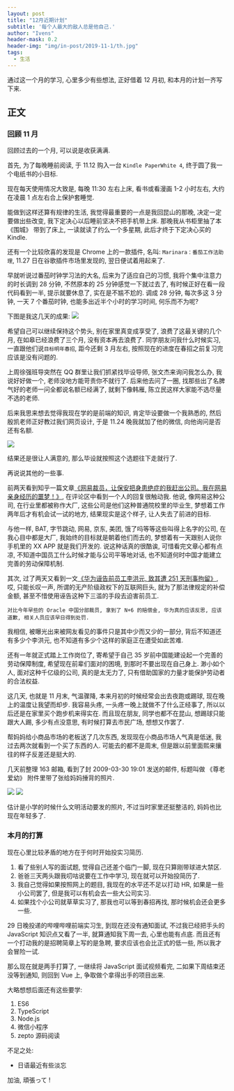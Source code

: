 ```yaml
---
layout: post
title: "12月近期计划"
subtitle: '每个人最大的敌人总是他自己.'
author: "Ivens"
header-mask: 0.2
header-img: "img/in-post/2019-11-1/th.jpg"
tags:
  - 生活
---
```

通过这一个月的学习, 心里多少有些想法, 正好借着 12 月初, 和本月的计划一齐写下来.

## 正文
### 回顾 11 月
回顾过去的一个月, 可以说是收获满满.

首先, 为了每晚睡前阅读, 于 11.12 购入一台 `Kindle PaperWhite 4`, 终于圆了我一个电纸书的小目标.

现在每天使用情况大致是, 每晚 11:30 左右上床, 看书或看漫画 1-2 小时左右, 大约在凌晨 1 点左右合上保护套睡觉.

能做到这样还算有规律的生活, 我觉得最重要的一点是我回昆山的那晚, 决定一定要做出些改变, 我下定决心以后睡前坚决不把手机带上床. 那晚我从书柜里抽了本 《围城》 带到了床上, 一读就读了约么一个多星期, 此后才终于下定决心买的 Kindle.

还有一个比较欣喜的发现是 Chrome 上的一款插件, 名叫: `Marinara：番茄工作法助理`, 11.27 日在谷歌插件市场里发现的, 翌日便试着用起来了.

早就听说过番茄时钟学习法的大名, 后来为了适应自己的习惯, 我将个集中注意力的时长调到 28 分钟, 不然原本的 25 分钟感觉一下就过去了, 有时候正好在看一段代码看到一半, 提示就要休息了, 实在是不尴不尬的. 调成 28 分钟, 每次多这 3 分钟, 一天 7 个番茄时钟, 也能多出近半个小时的学习时间, 何乐而不为呢?

下图是我这几天的成果:
![](../../../../img/in-post/2019-12-3/a.png)

希望自己可以继续保持这个势头, 别在家里真变成享受了, 浪费了这最关键的几个月, 在如皋已经浪费了三个月, 没有资本再去浪费了. 同学朋友问我什么时候实习, 一直跟他们说`目标明年春招`, 距今还剩 3 月左右, 按照现在的进度在春招之前复习完应该是没有问题的.

上周徐强班导突然在 QQ 群里让我们抓紧找毕设导师, 张文杰来询问我怎么办, 我说好好做一个, 老师没地方能苛责你不就行了. 后来他去问了一圈, 找那些出了名脾气好的老师一问全都说名额已经满了, 就剩下像韩雁, 陈立民这样大家能不选尽量不选的老师.

后来我思来想去觉得我现在学的是前端的知识, 肯定毕设要做一个我熟悉的, 然后殷凯老师正好教过我们网页设计, 于是 11.24 晚我就加了他的微信, 向他询问是否还有名额.

![](../../../../img/in-post/2019-12-3/b.jpg)

结果还是很让人满意的, 那么毕设就按照这个选题往下走就行了.

再说说其他的一些事.

前两天看到知乎一篇文章[《网易裁员，让保安把身患绝症的我赶出公司。我在网易亲身经历的噩梦！》](https://zhuanlan.zhihu.com/p/93349725), 在评论区中看到一个人的回复很触动我. 他说, 像网易这种公司, 在行业里都被称作大厂, 这些公司是他们这种普通院校里的毕业生, 梦想着工作两年后才有机会试一试的地方, 结果现实是这个样子, 让人失去了前进的目标.

与他一样, BAT, 字节跳动, 网易, 京东, 美团, 饿了吗等等这些叫得上名字的公司, 在我心目中都是大厂, 我始终的目标就是朝着他们而去的, 梦想着有一天跟别人说你手机里的 XX APP 就是我们开发的. 说这种话真的很酷诶, 可惜看完文章心都有点凉, 不知道中国员工什么时候才能与公司平等地对话, 也不知道何时中国才能建立完善的劳动保障机制.

其次, 过了两天又看到一文[《华为诬告前员工李洪元, 致其遭 251 天刑事拘留》](https://jikipedia.com/definition/190134268), 哎, 只能长叹一声, 所谓的无产阶级政权下的互联网巨头, 就为了那法律规定的补偿金额, 甚至不惜使用诬告这种下三滥的手段去迫害前员工.

`对比今年早些的 Oracle 中国分部裁员, 拿到了 N+6 的赔偿金, 华为真的应该反思, 应该道歉, 相关人员应该早日得到处罚.`

我相信, 被曝光出来被网友看见的事件只是其中少而又少的一部分, 背后不知道还有多少个李洪元, 也不知道有多少个这样的家庭正在遭受如此苦难. 

还有一年就正式踏上工作岗位了, 寄希望于自己 35 岁前中国能建设起一个完善的劳动保障制度, 希望现在前辈们面对的困境, 到那时不要出现在自己身上. 渺小如个人, 面对这种千亿级的公司, 真的是太无力了, 只有借助国家的力量才能保护劳动者的合法权益.

这几天, 也就是 11 月末, 气温骤降, 本来月初的时候经常会出去夜跑或踢球, 现在晚上的温度让我望而却步. 我容易头疼, 一头疼一晚上就做不了什么正经事了, 所以以后还是在家里买个跑步机来得实在. 而且现在朋友, 同学也都不在昆山, 想踢球只能跟大人踢, 多少有点没意思, 有时候打算去市民广场, 想想又作罢了.

帮妈妈给小商品市场的老板送了几次东西, 发现现在小商品市场人气真是低迷, 我过去两次就看到一个买了东西的人. 可能去的都不是周末, 但是跟以前里面熙来攘往的样子反差还是挺大的.

几天前整理 163 邮箱, 看到了封  2009-03-30 19:01 发送的邮件, 标题叫做 《尊老爱幼》 附件里带了张给妈妈捶背的照片.

![](../../../../img/in-post/2019-12-3/d.png)
![](../../../../img/in-post/2019-12-3/cb.jpg)

估计是小学的时候什么文明活动要发的照片, 不过当时家里还挺整洁的, 妈妈也比现在年轻多了.

### 本月的打算
现在心里比较矛盾的地方在于何时开始投实习简历.

1. 看了些别人写的面试题, 觉得自己还差个临门一脚, 现在只算刚带球进大禁区.
2. 爸爸三天两头跟我叨咕说要在工作中学习, 现在就可以开始投简历了.
3. 我自己觉得如果按照网上的题目, 我现在的水平还不足以打动 HR, 如果是一些小公司罢了, 但是我可以有机会去一些大公司实习.
4. 如果找个小公司就草草实习了, 那我也可以等到春招再找, 那时候机会还会更多一些.

29 日晚投递的哔哩哔哩前端实习生, 到现在还没有通知面试, 不过我已经把手头的 JavaScript 知识点又看了一半, 就算通知我下周一去, 心里也能有点底. 而且还有一个打动我的是招聘简章上写的是急聘, 要求应该也会比正式的低一些, 所以我才会冒险一试.

那么现在就是两手打算了, 一继续将 JavaScript 面试视频看完, 二如果下周结束还没等到通知, 则回到 Vue 上, 争取做个拿得出手的项目出来.

大略想想后面还有这些要学:
1. ES6
2. TypeScript
3. Node.js
4. 微信小程序
5. zepto 源码阅读

不足之处:
- 日语最近有些淡忘

加油, 頑張って !